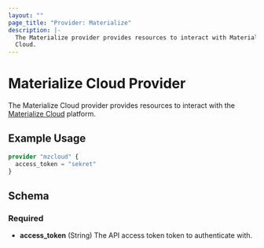 ```yaml
---
layout: ""
page_title: "Provider: Materialize"
description: |-
  The Materialize provider provides resources to interact with Materialize
  Cloud.
---
```


# Materialize Cloud Provider

The Materialize Cloud provider provides resources to interact with the
[Materialize Cloud] platform.

## Example Usage

```terraform
provider "mzcloud" {
  access_token = "sekret"
}
```

<!-- schema generated by tfplugindocs -->
## Schema

### Required

- **access_token** (String) The API access token token to authenticate with.

[Materialize Cloud]: https://cloud.materialize.com
